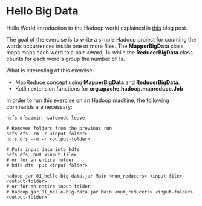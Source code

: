 Hello Big Data
==============

Hello World introduction to the Hadoop world explained in [this](https://thegmariottiblog.blogspot.com/2017/02/hello-blog-world-learning-big-data-with.html) blog post.

The goal of the exercise is to write a simple Hadoop project for counting the words occurrences inside
one or more files. The **MapperBigData** class maps maps each word to a pair <word, 1> while the 
**ReducerBigData** class counts for each word's group the number of 1s.

What is interesting of this exercise:
- MapReduce concept using **MapperBigData** and **ReducerBigData**.
- Kotlin extension functions for **org.apache.hadoop.mapreduce.Job**

In order to run this exercise on an Hadoop machine, the following commands are necessary:
```
hdfs dfsadmin -safemode leave

# Removes folders from the previous run
hdfs dfs -rm -r <input-folder>
hdfs dfs -rm -r <output-folder>

# Puts input data into hdfs
hdfs dfs -put <input-file>
# or for an entire folder
# hdfs dfs -put <input-folder>

hadoop jar 01_hello-big-data.jar Main <num_reducers> <input-file> <output-folder>
# or for an entire input folder
# hadoop jar 01_hello-big-data.jar Main <num_reducers> <input-folder> <output-folder>
```